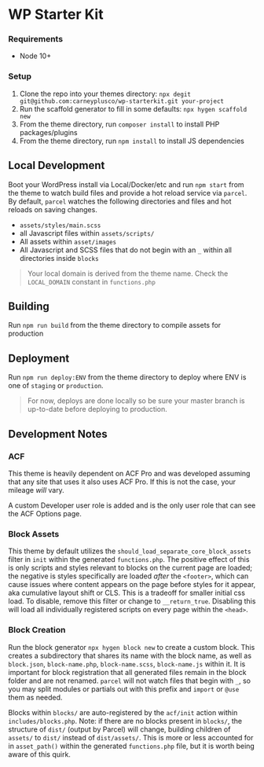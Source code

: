 # WP Starter Kit

### Requirements

* Node 10+

### Setup

1. Clone the repo into your themes directory:
`npx degit git@github.com:carneyplusco/wp-starterkit.git your-project`
2. Run the scaffold generator to fill in some defaults:
`npx hygen scaffold new`
3. From the theme directory, run `composer install` to install PHP packages/plugins
4. From the theme directory, run `npm install` to install JS dependencies

## Local Development

Boot your WordPress install via Local/Docker/etc and run `npm start` from the theme to watch build files and provide a hot reload service via `parcel`. By default, `parcel` watches the following directories and files and hot reloads on saving changes.

* `assets/styles/main.scss`
* all Javascript files within `assets/scripts/`
* All assets within `asset/images`
* All Javascript and SCSS files that do not begin with an `_` within all directories inside `blocks`

> Your local domain is derived from the theme name. Check the `LOCAL_DOMAIN` constant in `functions.php`
## Building

Run `npm run build` from the theme directory to compile assets for production

## Deployment

Run `npm run deploy:ENV` from the theme directory to deploy where ENV is one of `staging` or `production`.

> For now, deploys are done locally so be sure your master branch is up-to-date before deploying to production.
## Development Notes

### ACF
This theme is heavily dependent on ACF Pro and was developed assuming that any site that uses it also uses ACF Pro. If this is not the case, your mileage *will* vary.

A custom Developer user role is added and is the only user role that can see the ACF Options page. 

### Block Assets
This theme by default utilizes the `should_load_separate_core_block_assets` filter in `init` within the generated `functions.php`. The positive effect of this is only scripts and styles relevant to blocks on the current page are loaded; the negative is styles specifically are loaded _after_ the `<footer>`, which can cause issues where content appears on the page before styles for it appear, aka cumulative layout shift or CLS. This is a tradeoff for smaller initial css load. To disable, remove this filter or change to `__return_true`. Disabling this will load all individually registered scripts on every page within the `<head>`.

### Block Creation
Run the block generator `npx hygen block new` to create a custom block. This creates a subdirectory that shares its name with the block name, as well as `block.json`, `block-name.php`, `block-name.scss`, `block-name.js` within it. It is important for block registration that all generated files remain in the block folder and are not renamed. `parcel` will not watch files that begin with `_`, so you may split modules or partials out with this prefix and `import` or `@use` them as needed.

Blocks within `blocks/` are auto-registered by the `acf/init` action within `includes/blocks.php`. Note: if there are no blocks present in `blocks/`, the structure of `dist/` (output by Parcel) will change, building children of `assets/` to `dist/` instead of `dist/assets/`. This is more or less accounted for in `asset_path()` within the generated `functions.php` file, but it is worth being aware of this quirk.
